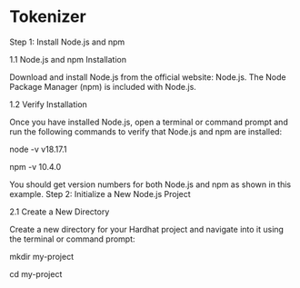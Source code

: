 # Tokenizer

Step 1: Install Node.js and npm

1.1 Node.js and npm Installation

Download and install Node.js from the official website: Node.js. The Node Package Manager (npm) is included with Node.js.

1.2 Verify Installation

Once you have installed Node.js, open a terminal or command prompt and run the following commands to verify that Node.js and npm are installed:

node -v
v18.17.1

npm -v
10.4.0

You should get version numbers for both Node.js and npm as shown in this example.
Step 2: Initialize a New Node.js Project

2.1 Create a New Directory

Create a new directory for your Hardhat project and navigate into it using the terminal or command prompt:

mkdir my-project

cd my-project
